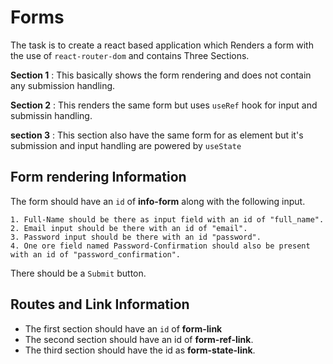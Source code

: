 # Forms

The task is to create a react based application which Renders a form with the use of `react-router-dom` and contains Three Sections.

**Section 1** : This basically shows the form rendering and does not contain any submission handling. 

**Section 2** : This renders the same form but uses `useRef` hook for input and submissin handling.

**section 3** : This section also have the same form for as element but it's submission and input handling are powered by `useState`

**Form rendering Information**
-
The form should have an `id` of **info-form** along with the following input.
```
1. Full-Name should be there as input field with an id of "full_name".
2. Email input should be there with an id of "email".
3. Password input should be there with an id "password".
4. One ore field named Password-Confirmation should also be present with an id of "password_confirmation".
```
There should be a `Submit` button.
 
**Routes and Link Information**
-
- The first section should have an `id` of **form-link**
- The second section should have an id of **form-ref-link**.
- The third section should have the id as **form-state-link**.
